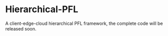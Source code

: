 # Hierarchical-PFL
A client-edge-cloud hierarchical PFL framework, the complete code will be released soon.

